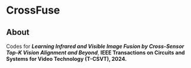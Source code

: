 # CrossFuse

## About
Codes for ***Learning Infrared and Visible Image Fusion by Cross-Sensor Top-K Vision Alignment and Beyond***, **IEEE Transactions on Circuits and Systems for Video Technology (T-CSVT), 2024.**
